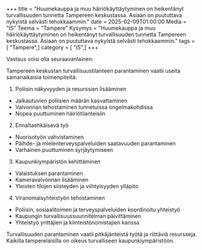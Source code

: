 +++
title = "Huumekauppa ja muu häiriökäyttäytyminen on heikentänyt turvallisuuden tunnetta Tampereen keskustassa. Asiaan on puututtava nykyistä selvästi tehokkaammin."
date = 2025-02-09T01:00:00
Media = "IS"
Teema = "Tampere"
Kysymys = "Huumekauppa ja muu häiriökäyttäytyminen on heikentänyt turvallisuuden tunnetta Tampereen keskustassa. Asiaan on puututtava nykyistä selvästi tehokkaammin."
tags = [ "Tampere",]
category = [ "IS",]
+++

Vastaus voisi olla seuraavanlainen:

Tampereen keskustan turvallisuustilanteen parantaminen vaatii useita samanaikaisia toimenpiteitä:

1. Poliisin näkyvyyden ja resurssien lisääminen
- Jalkautuvien poliisien määrän kasvattaminen
- Valvonnan tehostaminen tunnetuissa ongelmakohdissa
- Nopea puuttuminen häiriötilanteisiin

2. Ennaltaehkäisevä työ
- Nuorisotyön vahvistaminen
- Päihde- ja mielenterveyspalveluiden saatavuuden parantaminen
- Varhainen puuttuminen syrjäytymiseen

3. Kaupunkiympäristön kehittäminen
- Valaistuksen parantaminen
- Kameravalvonnan lisääminen
- Yleisten tilojen siisteyden ja viihtyisyyden ylläpito

4. Viranomaisyhteistyön tehostaminen
- Poliisin, sosiaalitoimen ja terveyspalveluiden koordinoitu yhteistyö
- Kaupungin turvallisuussuunnitelman päivittäminen
- Yhteistyö yrittäjien ja kiinteistönomistajien kanssa

Turvallisuuden parantaminen vaatii pitkäjänteistä työtä ja riittäviä resursseja. Kaikilla tamperelaisilla on oikeus turvalliseen kaupunkiympäristöön.
